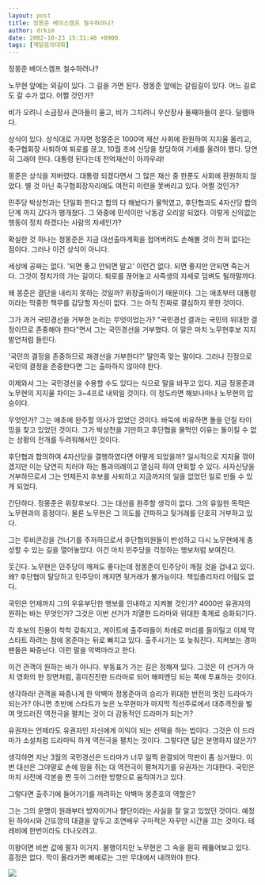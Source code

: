 ```yaml
---
layout: post
title: 정몽준 베이스캠프 철수하려나?
author: drkim
date: 2002-10-23 15:31:48 +0900
tags: [깨달음의대화]
---
```

정몽준 베이스캠프 철수하려나?
  

  
노무현 앞에는 외길이 있다. 그 길을 가면 된다. 정몽준 앞에는 갈림길이 있다. 어느 길로도 갈 수가 없다. 어쩔 것인가?
  

  
비가 오려니 소금장사 큰아들이 울고, 비가 그치려니 우산장사 둘째아들이 운다. 딜렘마다.
  

  
상식이 있다. 상식대로 가자면 정몽준은 1000억 재산 사회에 환원하여 지지율 올리고, 축구협회장 사퇴하여 퇴로를 끊고, 10월 초에 신당을 창당하여 기세를 올려야 했다. 당연히 그래야 한다. 대통령 된다는데 천억재산이 아까우랴!
  

  
몽준은 상식을 저버렸다. 대통령 되겠다면서 그 많은 재산 중 한푼도 사회에 환원하지 않았다. 별 것 아닌 축구협회장자리에도 여전히 미련을 못버리고 있다. 어쩔 것인가?
  

  
민주당 박상천과는 단일화 한다고 합의 다 해놨다가 물먹였고, 후단협과도 4자신당 합의단계 까지 갔다가 팽개쳤다. 그 와중에 민석이만 낙동강 오리알 되었다. 이렇게 신의없는 행동이 정치 하겠다는 사람의 자세인가?
  

  
확실한 것 하나는 정몽준은 지금 대선출마계획을 접어버려도 손해볼 것이 전혀 없다는 점이다. 그러나 이건 상식이 아니다.
  

  
세상에 공짜는 없다. '되면 좋고 안되면 말고' 이런건 없다. 되면 좋지만 안되면 죽는거다. 그것이 정치가의 가는 길이다. 퇴로를 끊어놓고 사즉생의 자세로 덤벼도 될까말까다.
  

  
왜 몽준은 결단을 내리지 못하는 것일까? 위장출마이기 때문이다. 그는 애초부터 대통령이라는 막중한 책무를 감당할 자신이 없다. 그는 아직 진짜로 결심하지 못한 것이다.
  

  
그가 과거 국민경선을 거부한 논리는 무엇이었는가? "국민경선 결과는 국민의 위대한 결정이므로 존중해야 한다"면서 그는 국민경선을 거부했다. 이 말은 마치 노무현후보 지지발언처럼 들린다.
  

  
'국민의 결정을 존중하므로 재경선을 거부한다?' 말인즉 맞는 말이다. 그러나 진정으로 국민의 결정을 존중한다면 그는 출마하지 않아야 한다.
  

  
이제와서 그는 국민경선을 수용할 수도 있다는 식으로 말을 바꾸고 있다. 지금 정몽준과 노무현의 지지율 차이는 3~4프로 내외일 것이다. 이 정도라면 해보나마나 노무현의 압승이다.
  

  
무엇인가? 그는 애초에 완주할 의사가 없었던 것이다. 바둑에 비유하면 돌을 던질 타이밍을 찾고 있었던 것이다. 그가 박상천을 기만하고 후단협을 물먹인 이유는 돌이킬 수 없는 상황의 전개를 두려워해서인 것이다.
  

  
후단협과 합의하여 4자신당을 결행하였다면 어떻게 되었을까? 일시적으로 지지율 깎이겠지만 이는 당연히 치러야 하는 통과의례이고 열심히 하여 만회할 수 있다. 사자신당을 거부하므로서 그는 언제든지 후보를 사퇴하고 지금까지의 일을 없었던 일로 만들 수 있게 되었다.
  

  
간단하다. 정몽준은 위장후보다. 그는 대선을 완주할 생각이 없다. 그의 유일한 목적은 노무현과의 흥정이다. 물론 노무현은 그 의도를 간파하고 뒷거래를 단호히 거부하고 있다.
  

  
그는 루비콘강을 건너기를 주저하므로서 후단협의원들이 반성하고 다시 노무현에게 충성할 수 있는 길을 열어놓았다. 이건 마치 민주당을 걱정하는 행보처럼 보여진다.
  

  
웃긴다. 노무현은 민주당이 깨져도 좋다는데 정몽준이 민주당이 깨질 것을 겁내고 있다. 왜? 후단협이 탈당하고 민주당이 깨지면 뒷거래가 불가능이다. 책임총리자리 어림도 없다.
  

  
국민은 언제까지 그의 우유부단한 행보를 인내하고 지켜볼 것인가? 4000만 유권자의 원하는 바는 무엇인가? 그것은 이번 선거가 치열한 드라마와 위대한 축제로 승화되기다.
  

  
각 후보의 진용이 착착 갖춰지고, 게이트에 출주마들이 차례로 머리를 들이밀고 이제 막 스타트 하려는 참에 몽준마는 뒤로 빠지고 있다. 출주시기는 또 늦춰진다. 지켜보는 경마팬들은 짜증난다. 이런 말을 악벽마라고 한다.
  

  
이건 관객이 원하는 바가 아니다. 부동표가 가는 길은 정해져 있다. 그것은 이 선거가 마치 영화의 한 장면처럼, 흥미진진한 드라마로 되어 해피엔딩 되는 쪽에 투표하는 것이다.
  

  
생각하라! 관객을 짜증나게 한 악벽마 정몽준마의 승리가 위대한 반전의 멋진 드라마가 되는가? 아니면 초반에 스타트가 늦은 노무현마가 마지막 직선주로에서 대추격전을 벌여 멋드러진 역전극을 펼치는 것이 더 감동적인 드라마가 되는가?
  

  
유권자는 언제라도 유권자인 자신에게 이익이 되는 선택을 하는 법이다. 그것은 이 드라마가 소설처럼 드라마틱 하게 역전극을 펼치는 것이다. 그렇다면 답은 분명하지 않은가?
  

  
생각하면 지난 3월의 국민경선은 드라마가 너무 일찍 완결되어 막판이 좀 싱거웠다. 이번 대선은 그야말로 손에 땀을 쥐는 대 역전극이 펼쳐지기를 유권자는 기대한다. 국민은 마치 사전에 각본을 짠 듯이 그러한 방향으로 움직여가고 있다.
  

  
그렇다면 출주기에 들어가기를 꺼려하는 악벽마 몽준호의 역할은?
  

  
그는 그의 운명이 원래부터 방자이거나 향단이라는 사실을 잘 알고 있었던 것이다. 예정된 하야시와 긴또깡의 대결을 앞두고 조연배우 구마적은 자꾸만 시간을 끄는 것이다. 테레비에 한번이라도 더나오려고.
  

  
이왕이면 비싼 값에 팔자 이거지. 불행이지만 노무현은 그 속을 훤히 꿰뚫어보고 있다. 흥정은 없다. 막이 올라가면 삐에로는 그만 무대에서 내려와야 한다.
  

  

  
![](http://drkimz.com/technote/board/private/upimg/1035363062.jpg)